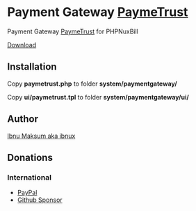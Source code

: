 # Payment Gateway [PaymeTrust](https://PaymeTrust.net)

Payment Gateway [PaymeTrust](https://PaymeTrust.net) for PHPNuxBill

[Download](https://github.com/hotspotbilling/phpnuxbill-paypal/archive/refs/heads/main.zip)

## Installation

Copy **paymetrust.php** to folder **system/paymentgateway/**

Copy **ui/paymetrust.tpl** to folder **system/paymentgateway/ui/**


## Author

[Ibnu Maksum aka ibnux](https://github.com/ibnux)

## Donations

### International

- [PayPal](https://paypal.me/ibnux)
- [Github Sponsor](https://github.com/sponsors/ibnux)